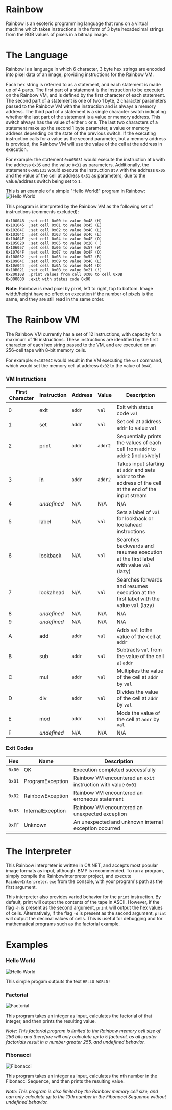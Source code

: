 # Rainbow
Rainbow is an esoteric programming language that runs on a virtual machine which takes instructions in the form of 3 byte hexadecimal strings from the RGB values of pixels in a bitmap image.

# The Language
Rainbow is a language in which 6 character, 3 byte hex strings are encoded into pixel data of an image, providing instructions for the Rainbow VM. 

Each hex string is referred to as a statement, and each statement is made up of 4 parts. The first part of a statement is the instruction to be executed on the Rainbow VM, and is defined by the first character of each statement. The second part of a statement is one of two 1 byte, 2 character parameters passed to the Rainbow VM with the instruction and is always a memory address. The third part of a statement is a single character switch indicating whether the last part of the statement is a value or memory address. This switch always has the value of either `1` or `0`. The last two characters of a statement make up the second 1 byte parameter, a value or memory address depending on the state of the previous switch. If the executing instruction calls for a value as the second parameter, but a memory address is provided, the Rainbow VM will use the value of the cell at the address in execution.

For example: the statement `0xA05031` would execute the instruction at `A` with the address `0x05` and the value `0x31` as parameters. Additionally, the statement `0xA05131` would execute the instruction at `A` with the address `0x05` and the value of the cell at address `0x31` as parameters, due to the value/address switch being set to `1`.

This is an example of a simple "Hello World!" program in Rainbow:
![Hello World](https://i.imgur.com/UbOCjLl.png)

This program is interpreted by the Rainbow VM as the following set of instructions (comments excluded):
```
0x100048  ;set cell 0x00 to value 0x48 (H)
0x101045  ;set cell 0x01 to value 0x45 (E)
0x10204C  ;set cell 0x02 to value 0x4C (L)
0x10304C  ;set cell 0x03 to value 0x4C (L)
0x10404F  ;set cell 0x04 to value 0x4F (O)
0x105020  ;set cell 0x05 to value 0x20 ( )
0x106057  ;set cell 0x06 to value 0x57 (W)
0x10704F  ;set cell 0x07 to value 0x4F (O)
0x108052  ;set cell 0x08 to value 0x52 (R)
0x10904C  ;set cell 0x09 to value 0x4C (L)
0x10A044  ;set cell 0x0A to value 0x44 (D)
0x10B021  ;set cell 0x0B to value 0x21 (!)
0x20010B  ;print values from cell 0x00 to cell 0x0B 
0x000000  ;exit with status code 0x00
```

**Note:** Rainbow is read pixel by pixel, left to right, top to bottom. Image width/height have no effect on execution if the number of pixels is the same, and they are still read in the same order.

# The Rainbow VM
The Rainbow VM currently has a set of 12 instructions, with capacity for a maximum of 16 instructions. These instructions are identified by the first character of each hex string passed to the VM, and are executed on an 256-cell tape with 8-bit memory cells.

For example: `0x10204C` would result in the VM executing the `set` command, which would set the memory cell at address `0x02` to the value of `0x4C`.

### VM Instructions

|First Character|Instruction|Address|Value  |Description                |
|-------------|-----------|-------|-------|---------------------------|
|0            |exit       |`addr` |`val`  |Exit with status code `val`|
|1            |set        |`addr` |`val`  |Set cell at address `addr` to value `val`|
|2            |print      |`addr` |`addr2`|Sequentially prints the values of each cell from `addr` to `addr2` (inclusively)|
|3            |in         |`addr` |`addr2`|Takes input starting at `addr` and sets `addr2` to the address of the cell at the end of the input stream|
|4            |*undefined*|N/A    |N/A    |N/A|
|5            |label      |N/A    |`val`  |Sets a label of `val` for lookback or lookahead instructions|
|6            |lookback   |N/A    |`val`  |Searches backwards and resumes execution at the first label with value `val` (lazy)|
|7            |lookahead  |N/A    |`val`  |Searches forwards and resumes execution at the first label with the value `val` (lazy)|
|8            |*undefined*|N/A    |N/A    |N/A|
|9            |*undefined*|N/A    |N/A    |N/A|
|A            |add        |`addr` |`val`  |Adds `val` tothe value of the cell at `addr`|
|B            |sub        |`addr` |`val`  |Subtracts `val` from the value of the cell at `addr`|
|C            |mul        |`addr` |`val`  |Multiplies the value of the cell at `addr` by `val`|
|D            |div        |`addr` |`val`  |Divides the value of the cell at `addr` by `val`|
|E            |mod        |`addr` |`val`  |Mods the value of the cell at `addr` by `val`|
|F            |*undefined*|N/A    |N/A    |N/A|

### Exit Codes

|Hex    |Name             |Description                                                    |
|-------|-----------------|---------------------------------------------------------------|
|`0x00` |OK               |Execution completed successfully                               |
|`0x01` |ProgramException |Rainbow VM encountered an `exit` instruction with value `0x01` |
|`0x02` |RainbowException |Rainbow VM encountered an erroneous statement                  |
|`0x03` |InternalException|Rainbow VM encountered an unexpected exception                 |
|`0xFF` |Unknown          |An unexpected and unknown internal exception occurred          |

# The Interpreter

This Rainbow interpreter is written in C#.NET, and accepts most popular image formats as input, although .BMP is recommended. To run a program, simply compile the RainbowInterpreter project, and execute `RainbowInterpreter.exe` from the console, with your program's path as the first argument.

This interpreter also provides varied behavior for the `print` instruction. By default, print will output the contents of the tape in ASCII. However, if the flag `-h` is present as the second argument, `print` will output the hex values of cells. Alternatively, if the flag `-d` is present as the second argument, `print` will output the decimal values of cells. This is useful for debugging and for mathematical programs such as the factorial example.

# Examples

### Hello World

![Hello World](https://i.imgur.com/UbOCjLl.png)

This simple progam outputs the text `HELLO WORLD!`

### Factorial

![Factorial](https://i.imgur.com/cWdN127.png)

This program takes an integer as input, calculates the factorial of that integer, and then prints the resulting value. 

*Note: This factorial program is limited to the Rainbow memory cell size of 256 bits and therefore will only calculate up to 5 factorial, as all greater factorials result in a number greater 255, and undefined behavior.*

### Fibonacci

![Fibonacci](https://i.imgur.com/cYKt0u8.png)

This program takes an integer as input, calculates the nth number in the Fibonacci Sequence, and then prints the resulting value.

*Note: This program is also limited by the Rainbow memory cell size, and can only calculate up to the 13th number in the Fibonacci Sequence without undefined behavior.*
